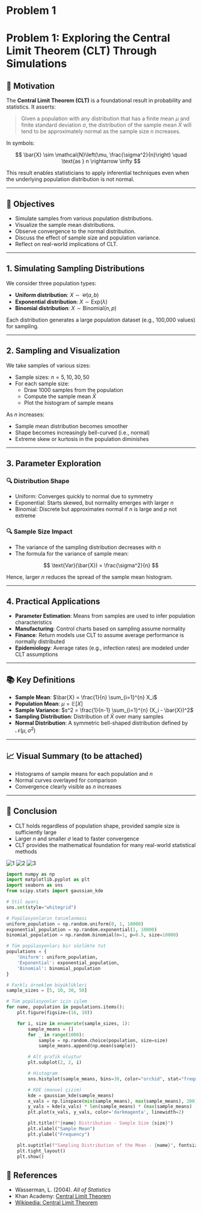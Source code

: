 # Problem 1
# Problem 1: Exploring the Central Limit Theorem (CLT) Through Simulations

## 📌 Motivation

The **Central Limit Theorem (CLT)** is a foundational result in probability and statistics. It asserts:

> Given a population with any distribution that has a finite mean $\mu$ and finite standard deviation $\sigma$, the distribution of the sample mean $\bar{X}$ will tend to be approximately normal as the sample size $n$ increases.

In symbols:

$$
\bar{X} \sim \mathcal{N}\left(\mu, \frac{\sigma^2}{n}\right) \quad \text{as } n \rightarrow \infty
$$

This result enables statisticians to apply inferential techniques even when the underlying population distribution is not normal.

---

## 🎯 Objectives

- Simulate samples from various population distributions.
- Visualize the sample mean distributions.
- Observe convergence to the normal distribution.
- Discuss the effect of sample size and population variance.
- Reflect on real-world implications of CLT.

---

## 1. Simulating Sampling Distributions

We consider three population types:

- **Uniform distribution**: $X \sim \mathcal{U}(a, b)$
- **Exponential distribution**: $X \sim \text{Exp}(\lambda)$
- **Binomial distribution**: $X \sim \text{Binomial}(n, p)$

Each distribution generates a large population dataset (e.g., 100,000 values) for sampling.

---

## 2. Sampling and Visualization

We take samples of various sizes:

- Sample sizes: $n = 5, 10, 30, 50$
- For each sample size:
  - Draw 1000 samples from the population
  - Compute the sample mean $\bar{X}$
  - Plot the histogram of sample means

As $n$ increases:

- Sample mean distribution becomes smoother
- Shape becomes increasingly bell-curved (i.e., normal)
- Extreme skew or kurtosis in the population diminishes

---

## 3. Parameter Exploration

### 🔍 Distribution Shape

- Uniform: Converges quickly to normal due to symmetry
- Exponential: Starts skewed, but normality emerges with larger $n$
- Binomial: Discrete but approximates normal if $n$ is large and $p$ not extreme

### 🔍 Sample Size Impact

- The variance of the sampling distribution decreases with $n$
- The formula for the variance of sample mean:

$$
\text{Var}(\bar{X}) = \frac{\sigma^2}{n}
$$

Hence, larger $n$ reduces the spread of the sample mean histogram.

---

## 4. Practical Applications

- **Parameter Estimation**: Means from samples are used to infer population characteristics
- **Manufacturing**: Control charts based on sampling assume normality
- **Finance**: Return models use CLT to assume average performance is normally distributed
- **Epidemiology**: Average rates (e.g., infection rates) are modeled under CLT assumptions

---

## 📚 Key Definitions

- **Sample Mean**: $\bar{X} = \frac{1}{n} \sum_{i=1}^{n} X_i$
- **Population Mean**: $\mu = \mathbb{E}[X]$
- **Sample Variance**: $s^2 = \frac{1}{n-1} \sum_{i=1}^{n} (X_i - \bar{X})^2$
- **Sampling Distribution**: Distribution of $\bar{X}$ over many samples
- **Normal Distribution**: A symmetric bell-shaped distribution defined by $\mathcal{N}(\mu, \sigma^2)$

---

## 📈 Visual Summary (to be attached)

- Histograms of sample means for each population and $n$
- Normal curves overlayed for comparison
- Convergence clearly visible as $n$ increases

---

## 🧠 Conclusion

- CLT holds regardless of population shape, provided sample size is sufficiently large
- Larger $n$ and smaller $\sigma$ lead to faster convergence
- CLT provides the mathematical foundation for many real-world statistical methods

![1](https://github.com/user-attachments/assets/1ade8248-68ed-4044-9269-674c4b8a457f)
![2](https://github.com/user-attachments/assets/9bd87e44-6824-4bbd-9257-7645422e68b8)
![3](https://github.com/user-attachments/assets/06d1d8ca-a513-41c2-a3e6-86cc63c2e1e3)

```python
import numpy as np
import matplotlib.pyplot as plt
import seaborn as sns
from scipy.stats import gaussian_kde

# Stil ayarı
sns.set(style="whitegrid")

# Popülasyonların tanımlanması
uniform_population = np.random.uniform(0, 1, 10000)
exponential_population = np.random.exponential(1, 10000)
binomial_population = np.random.binomial(n=1, p=0.5, size=10000)

# Tüm popülasyonları bir sözlükte tut
populations = {
    'Uniform': uniform_population,
    'Exponential': exponential_population,
    'Binomial': binomial_population
}

# Farklı örneklem büyüklükleri
sample_sizes = [5, 10, 30, 50]

# Tüm popülasyonlar için işlem
for name, population in populations.items():
    plt.figure(figsize=(16, 10))

    for i, size in enumerate(sample_sizes, 1):
        sample_means = []
        for _ in range(1000):
            sample = np.random.choice(population, size=size)
            sample_means.append(np.mean(sample))

        # Alt grafik oluştur
        plt.subplot(2, 2, i)

        # Histogram
        sns.histplot(sample_means, bins=30, color="orchid", stat="frequency", kde=False)

        # KDE (manuel çizim)
        kde = gaussian_kde(sample_means)
        x_vals = np.linspace(min(sample_means), max(sample_means), 200)
        y_vals = kde(x_vals) * len(sample_means) * (max(sample_means) - min(sample_means)) / 30
        plt.plot(x_vals, y_vals, color='darkmagenta', linewidth=2)

        plt.title(f"{name} Distribution - Sample Size {size}")
        plt.xlabel("Sample Mean")
        plt.ylabel("Frequency")

    plt.suptitle(f"Sampling Distribution of the Mean - {name}", fontsize=18)
    plt.tight_layout()
    plt.show()
```

## 🔗 References

- Wasserman, L. (2004). *All of Statistics*
- Khan Academy: [Central Limit Theorem](https://www.khanacademy.org/math/statistics-probability)
- [Wikipedia: Central Limit Theorem](https://en.wikipedia.org/wiki/Central_limit_theorem)



